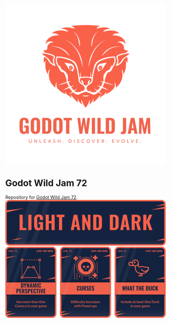 ![GWJ-Full-Logo-tag](GWJ/GWJ-Full-Logo-tag.svg)
# Godot Wild Jam 72
Repository for [Godot Wild Jam 72](https://itch.io/jam/godot-wild-jam-72).
![Light and Dark theme](GWJ/72-light-n-dark.png)
![Wildcards](GWJ/72-All-Cards.png)
